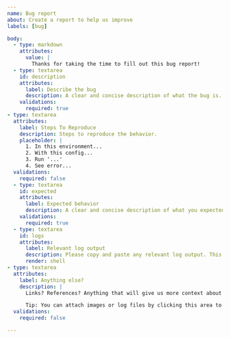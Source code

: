```yaml
---
name: Bug report
about: Create a report to help us improve
labels: [bug]

body:
  - type: markdown
    attributes:
      value: |
        Thanks for taking the time to fill out this bug report!
  - type: textarea
    id: description
    attributes:
      label: Describe the bug
      description: A clear and concise description of what the bug is.
    validations:
      required: true
- type: textarea
  attributes:
    label: Steps To Reproduce
    description: Steps to reproduce the behavior.
    placeholder: |
      1. In this environment...
      2. With this config...
      3. Run '...'
      4. See error...
  validations:
    required: false
  - type: textarea
    id: expected
    attributes:
      label: Expected behavior
      description: A clear and concise description of what you expected to happen.
    validations:
      required: true
  - type: textarea
    id: logs
    attributes:
      label: Relevant log output
      description: Please copy and paste any relevant log output. This will be automatically formatted into code, so no need for backticks.
      render: shell
- type: textarea
  attributes:
    label: Anything else?
    description: |
      Links? References? Anything that will give us more context about the issue you are encountering!

      Tip: You can attach images or log files by clicking this area to highlight it and then dragging files in.
  validations:
    required: false

---
```

